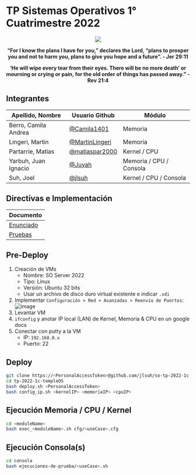 # TP Sistemas Operativos 1° Cuatrimestre 2022

<p align="center">
    <img src="https://user-images.githubusercontent.com/38252227/179381955-12534079-9667-4b02-87ce-208a9b8cbafd.png">
</p>

<p align="center">
    <strong>
        “For I know the plans I have for you,” declares the Lord, “plans to prosper you and not to harm you, plans to give you hope and a future”. - Jer 29:11
    </strong>
</p>

<p align="center">
    <strong>
        ‘He will wipe every tear from their eyes. There will be no more death’ or mourning or crying or pain, for the old order of things has passed away.” - Rev 21:4
    </strong>
</p>

## Integrantes
| Apellido, Nombre     | Usuario Github                                     | Módulo                  |
| -------------------- | -------------------------------------------------- | ----------------------- |
| Berro, Camila Andrea | [@Camila1401](https://github.com/Camila1401)       | Memoria                 |
| Lingeri, Martin      | [@MartinLingeri](https://github.com/MartinLingeri) | Memoria                 |
| Partarrie, Matias    | [@matiaspar2000](https://github.com/matiaspar2000) | Kernel / CPU            |
| Yarbuh, Juan Ignacio | [@Juyah](https://github.com/Juyah)                 | Memoria / CPU / Consola |
| Suh, Joel            | [@jlsuh](https://github.com/jlsuh)                 | Kernel / CPU / Consola  |

## Directivas e Implementación
| Documento                                                                                         |
| ------------------------------------------------------------------------------------------------- |
| [Enunciado](https://docs.google.com/document/d/17WP76Vsi6ZrYlpYT8xOPXzLf42rQgtyKsOdVkyL5Jj0/edit) |
| [Pruebas](https://docs.google.com/document/d/1SBBTCweMCiBg6TPTt7zxdinRh4ealRasbu0bVlkty5o/edit#)  |

## Pre-Deploy
1. Creación de VMs
    - Nombre: SO Server 2022
    - Tipo: Linux
    - Versión: Ubuntu 32 bits
    - Usar un archivo de disco duro virtual existente e indicar `.vdi`
2. Implementar `Configuración > Red > Avanzadas > Reenvío de Puertos`:
    ![image](https://user-images.githubusercontent.com/38252227/179384699-a7157de7-a668-4c96-b104-7ef7cb74bd46.png)
3. Levantar VM
4. `ifconfig` y anotar IP local (LAN) de Kernel, Memoria & CPU en un google docs
5. Conectar con putty a la VM
    - IP: `192.168.0.x`
    - Puerto: 22

## Deploy
```bash
git clone https://<PersonalAccessToken>@github.com/jlsuh/so-tp-2022-1c-TempleOS.git
cd tp-2022-1c-templeOS
bash deploy.sh <PersonalAccessToken>
bash config_ip.sh <kernelIP> <memoriaIP> <cpuIP>
```

## Ejecución Memoria / CPU / Kernel
```bash
cd <moduleName>
bash exec_<moduleName>.sh cfg/<useCase>.cfg
```

## Ejecución Consola(s)
```bash
cd consola
bash ejecuciones-de-prueba/<useCase>.sh
```
